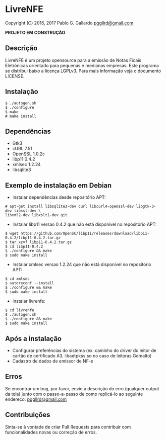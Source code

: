 LivreNFE
========

Copyright (C) 2016, 2017 Pablo G. Gallardo <pggllrd@gmail.com>

**PROJETO EM CONSTRUÇÃO**

Descrição
---------
LivreNFE é um projeto opensource para a emissão de Notas Ficais Eletrônicas
orientado para pequenas e medianas empresas. Este programa se distribui baixo
a licença LGPLv3. Para mais informação veja o documento LICENSE.

Instalação
----------
```
$ ./autogen.sh
$ ./configure
$ make
# make install
```

Dependências
----------
- Gtk3
- cURL 7.51
- OpenSSL 1.0.2c
- libp11 0.4.2
- xmlsec 1.2.24
- libsqlite3

Exemplo de instalação em Debian
---------
* Instalar dependências desde repositório APT:
```
# apt-get install libsqlite3-dev curl libcurl4-openssl-dev libgtk-3-dev libssl-dev \
libxml2-dev libxslt1-dev git
```

* Instalar libp11 versao 0.4.2 que não está disponível no repositório APT:
```
$ wget https://github.com/OpenSC/libp11/releases/download/libp11-0.4.2/libp11-0.4.2.tar.gz
$ tar xzvf libp11-0.4.2.tar.gz
$ cd libp11-0.4.2
$ ./configure && make
$ sudo make install
```

* Instalar xmlsec versao 1.2.24 que não está disponível no repositorio APT:
```$ git clone https://github.com/lsh123/xmlsec
$ cd xmlsec
$ autoreconf --install
$ ./configure && make
$ sudo make install
```

* Instalar livrenfe:
```
$ cd livrenfe
$ ./autogen.sh
$ ./configure && make
$ sudo make install
```

Após a instalação
-------------
* Configurar preferências do sistema (ex. caminho do driver do leitor de cartão
de certificado A3. libaetpkss.so no caso de leitoras Gemalto)
* Cadastro de dados de emissor de NF-e

Erros
-----
Se encontrar um bug, por favor, envie a descrição do erro (qualquer output da
tela) junto com o passo-a-passo de como replicá-lo ao seguinte endereço:
pggllrd@gmail.com

Contribuições
-------------
Sinta-se à vontade de criar Pull Requests para contribuir com funcionalidades
novas ou correção de erros.
